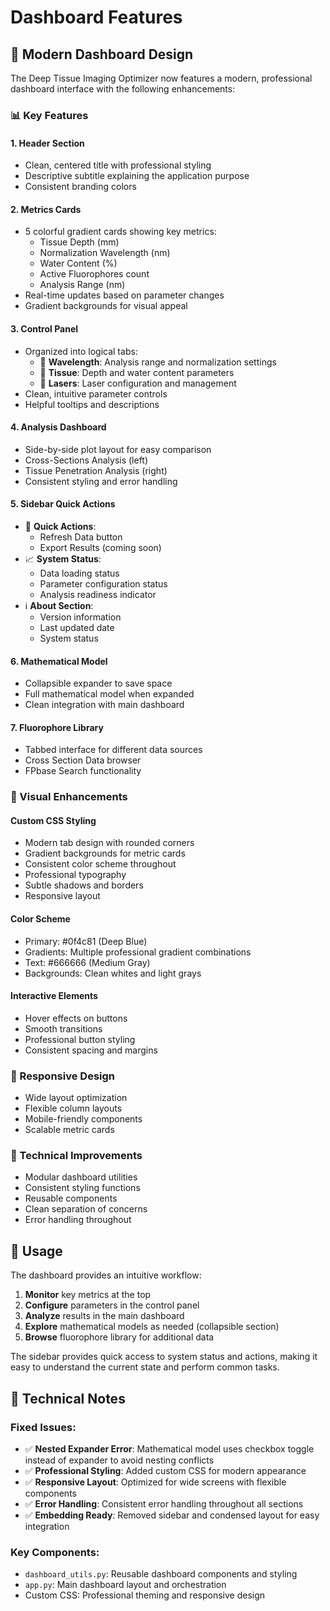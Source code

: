 # Dashboard Features

## 🎨 Modern Dashboard Design

The Deep Tissue Imaging Optimizer now features a modern, professional dashboard interface with the following enhancements:

### 📊 Key Features

#### 1. **Header Section**
- Clean, centered title with professional styling
- Descriptive subtitle explaining the application purpose
- Consistent branding colors

#### 2. **Metrics Cards**
- 5 colorful gradient cards showing key metrics:
  - Tissue Depth (mm)
  - Normalization Wavelength (nm) 
  - Water Content (%)
  - Active Fluorophores count
  - Analysis Range (nm)
- Real-time updates based on parameter changes
- Gradient backgrounds for visual appeal

#### 3. **Control Panel**
- Organized into logical tabs:
  - 🌊 **Wavelength**: Analysis range and normalization settings
  - 🧬 **Tissue**: Depth and water content parameters
  - 🔬 **Lasers**: Laser configuration and management
- Clean, intuitive parameter controls
- Helpful tooltips and descriptions

#### 4. **Analysis Dashboard**
- Side-by-side plot layout for easy comparison
- Cross-Sections Analysis (left)
- Tissue Penetration Analysis (right)
- Consistent styling and error handling

#### 5. **Sidebar Quick Actions**
- 🚀 **Quick Actions**:
  - Refresh Data button
  - Export Results (coming soon)
- 📈 **System Status**:
  - Data loading status
  - Parameter configuration status
  - Analysis readiness indicator
- ℹ️ **About Section**:
  - Version information
  - Last updated date
  - System status

#### 6. **Mathematical Model**
- Collapsible expander to save space
- Full mathematical model when expanded
- Clean integration with main dashboard

#### 7. **Fluorophore Library**
- Tabbed interface for different data sources
- Cross Section Data browser
- FPbase Search functionality

### 🎨 Visual Enhancements

#### Custom CSS Styling
- Modern tab design with rounded corners
- Gradient backgrounds for metric cards
- Consistent color scheme throughout
- Professional typography
- Subtle shadows and borders
- Responsive layout

#### Color Scheme
- Primary: #0f4c81 (Deep Blue)
- Gradients: Multiple professional gradient combinations
- Text: #666666 (Medium Gray)
- Backgrounds: Clean whites and light grays

#### Interactive Elements
- Hover effects on buttons
- Smooth transitions
- Professional button styling
- Consistent spacing and margins

### 📱 Responsive Design
- Wide layout optimization
- Flexible column layouts
- Mobile-friendly components
- Scalable metric cards

### 🔧 Technical Improvements
- Modular dashboard utilities
- Consistent styling functions
- Reusable components
- Clean separation of concerns
- Error handling throughout

## 🚀 Usage

The dashboard provides an intuitive workflow:

1. **Monitor** key metrics at the top
2. **Configure** parameters in the control panel
3. **Analyze** results in the main dashboard
4. **Explore** mathematical models as needed (collapsible section)
5. **Browse** fluorophore library for additional data

The sidebar provides quick access to system status and actions, making it easy to understand the current state and perform common tasks.

## 🔧 Technical Notes

### Fixed Issues:
- ✅ **Nested Expander Error**: Mathematical model uses checkbox toggle instead of expander to avoid nesting conflicts
- ✅ **Professional Styling**: Added custom CSS for modern appearance
- ✅ **Responsive Layout**: Optimized for wide screens with flexible components
- ✅ **Error Handling**: Consistent error handling throughout all sections
- ✅ **Embedding Ready**: Removed sidebar and condensed layout for easy integration

### Key Components:
- `dashboard_utils.py`: Reusable dashboard components and styling
- `app.py`: Main dashboard layout and orchestration
- Custom CSS: Professional theming and responsive design